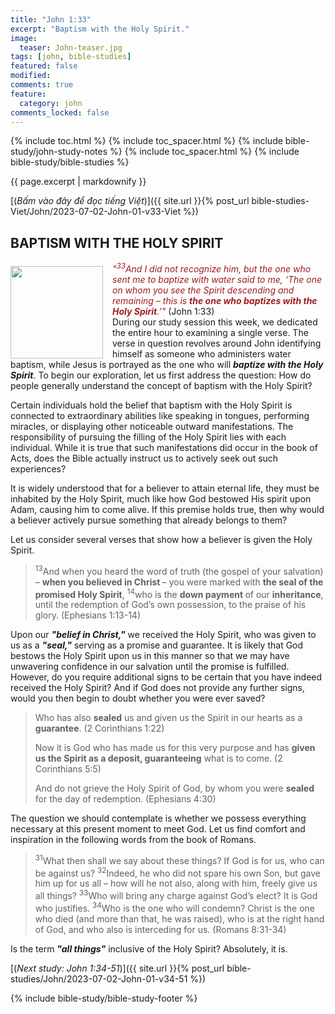 ```yaml
---
title: "John 1:33"
excerpt: "Baptism with the Holy Spirit."
image:
  teaser: John-teaser.jpg
tags: [john, bible-studies]
featured: false
modified:
comments: true
feature:
  category: john
comments_locked: false
---
```


{% include toc.html %}
{% include toc_spacer.html %}
{% include bible-study/john-study-notes %}
{% include toc_spacer.html %}
{% include bible-study/bible-studies %}

{{ page.excerpt | markdownify }}

[(<em>Bấm vào đây để đọc tiếng Việt</em>)]({{ site.url }}{% post_url bible-studies-Viet/John/2023-07-02-John-01-v33-Viet %})

## BAPTISM WITH THE HOLY SPIRIT

<div>
<p>
<img alt src="http://vacsf.org/assets/images/John-teaser.jpg" style="border: 0px none; margin: 7px 15px 0px 0px; max-width: 100%; height: 148px; padding: 0px; float: left;">
    <span style="color: rgb(159, 29, 33);"><i>"<sup>33</sup>And I did not recognize him, but the one who sent me to baptize with water said to me, ‘The one on whom you see the Spirit descending and remaining – this is <strong>the one who baptizes with the Holy Spirit</strong>.’"</i></span> (John 1:33)<br />During our study session this week, we dedicated the entire hour to examining a single verse. The verse in question revolves around John identifying himself as someone who administers water baptism, while Jesus is portrayed as the one who will <strong><i>baptize with the Holy Spirit</i></strong>. To begin our exploration, let us first address the question: How do people generally understand the concept of baptism with the Holy Spirit?</p>
</div>

Certain individuals hold the belief that baptism with the Holy Spirit is connected to extraordinary abilities like speaking in tongues, performing miracles, or displaying other noticeable outward manifestations. The responsibility of pursuing the filling of the Holy Spirit lies with each individual. While it is true that such manifestations did occur in the book of Acts, does the Bible actually instruct us to actively seek out such experiences?

It is widely understood that for a believer to attain eternal life, they must be inhabited by the Holy Spirit, much like how God bestowed His spirit upon Adam, causing him to come alive. If this premise holds true, then why would a believer actively pursue something that already belongs to them?

Let us consider several verses that show how a believer is given the Holy Spirit.

> <sup>13</sup>And when you heard the word of truth (the gospel of your salvation) – <strong>when you believed in Christ </strong>– you were marked with <strong>the seal of the promised Holy Spirit</strong>,  <sup>14</sup>who is the <strong>down payment </strong>of our <strong>inheritance</strong>, until the redemption of God’s own possession, to the praise of his glory. (Ephesians 1:13-14)

Upon our ***"belief in Christ,"*** we received the Holy Spirit, who was given to us as a ***"seal,"*** serving as a promise and guarantee. It is likely that God bestows the Holy Spirit upon us in this manner so that we may have unwavering confidence in our salvation until the promise is fulfilled. However, do you require additional signs to be certain that you have indeed received the Holy Spirit? And if God does not provide any further signs, would you then begin to doubt whether you were ever saved?

> Who has also <strong>sealed</strong> us and given us the Spirit in our hearts as a <strong>guarantee</strong>. (2 Corinthians 1:22)
>
> Now it is God who has made us for this very purpose and has <strong>given us the Spirit as a deposit, guaranteeing</strong> what is to come. (2 Corinthians 5:5)
>
> And do not grieve the Holy Spirit of God, by whom you were <strong>sealed</strong> for the day of redemption. (Ephesians 4:30)

The question we should contemplate is whether we possess everything necessary at this present moment to meet God. Let us find comfort and inspiration in the following words from the book of Romans.

> <sup>31</sup>What then shall we say about these things? If God is for us, who can be against us? <sup>32</sup>Indeed, he who did not spare his own Son, but gave him up for us all – how will he not also, along with him, freely give us all things? <sup>33</sup>Who will bring any charge against God’s elect? It is God who justifies. <sup>34</sup>Who is the one who will condemn? Christ is the one who died (and more than that, he was raised), who is at the right hand of God, and who also is interceding for us. (Romans 8:31-34)

Is the term ***"all things"*** inclusive of the Holy Spirit? Absolutely, it is.

[(<em>Next study: John 1:34-51</em>)]({{ site.url }}{% post_url bible-studies/John/2023-07-02-John-01-v34-51 %})

{% include bible-study/bible-study-footer %}

